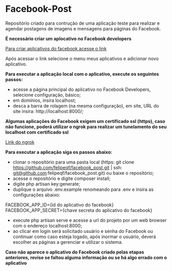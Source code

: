 # Facebook-Post
Repositório criado para contrução de uma aplicação teste para realizar e agendar postagens de imagens e mensagens para páginas do Facebook.

**É necessário criar um aplocativo no Facebook developers**

[Para criar aplicativos do facebook acesse o link](https://developers.facebook.com)

Após acessar o link selecione o menu meus aplicativos e adicionar novo aplicativo.

**Para executar a aplicação local com o aplicativo, execute os seguintes passos:** 

- acesse a página principal do aplicativo no Facebook Developers, selecione configuração, básico;
- em domínios, insira localhost;
- desca a barra de rolagem (na mesma configuração), em site, URL do site insira: http://localhost:8000/;

**Algumas aplicações do Facebook exigem um certificado ssl (https), caso não funcione, poderá utilizar o ngrok para realizar um tunelamento do seu localhost com certificado ssl**

[Link do ngrok](https://ngrok.com/)

**Para executar a aplicação siga os passos abaixo:**

- clonar o repositório para uma pasta local (https: git clone https://github.com/felipeqf/facebook_post.git | ssh: git@github.com:felipeqf/facebook_post.git) ou baixe o repositório;
- acesse o repositório e digite composer install;
- digite php artisan key:generate;
- duplique o arquivo .env.example renomeando para .env e insira as configurações abaixo:

FACEBOOK_APP_ID={id do aplicativo do facebook}
FACEBOOK_APP_SECRET={chave secreta do aplicativo do facebook}

- execute php artisan serve e acesse a url do projeto por um web browser com o endereço localhost:8000;
- ao clicar em login será solicitado usuário e senha do Facebook ou continuar como caso esteja logado, após inormar o usuário, deverá escolher as páginas a gerenciar e utilizar o sistema.

**Caso não aparece o aplicativo do Facebook criado pelas etapas anteriores, revise se faltou alguma informação ou se há algo errado com o aplicativo**







